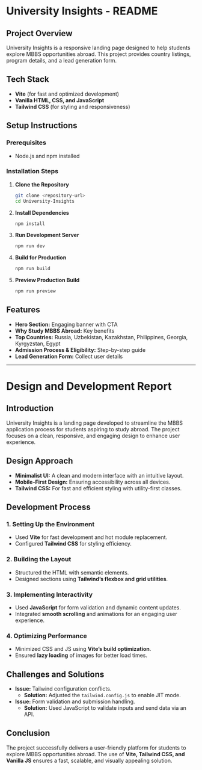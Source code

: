 # University Insights - README

## Project Overview

University Insights is a responsive landing page designed to help students explore MBBS opportunities abroad. This project provides country listings, program details, and a lead generation form.

## Tech Stack

- **Vite** (for fast and optimized development)
- **Vanilla HTML, CSS, and JavaScript**
- **Tailwind CSS** (for styling and responsiveness)

## Setup Instructions

### Prerequisites

- Node.js and npm installed

### Installation Steps

1. **Clone the Repository**
   ```sh
   git clone <repository-url>
   cd University-Insights
   ```
2. **Install Dependencies**
   ```sh
   npm install
   ```
3. **Run Development Server**
   ```sh
   npm run dev
   ```
4. **Build for Production**
   ```sh
   npm run build
   ```
5. **Preview Production Build**
   ```sh
   npm run preview
   ```

## Features

- **Hero Section:** Engaging banner with CTA
- **Why Study MBBS Abroad:** Key benefits
- **Top Countries:** Russia, Uzbekistan, Kazakhstan, Philippines, Georgia, Kyrgyzstan, Egypt
- **Admission Process & Eligibility:** Step-by-step guide
- **Lead Generation Form:** Collect user details

---

# Design and Development Report

## Introduction

University Insights is a landing page developed to streamline the MBBS application process for students aspiring to study abroad. The project focuses on a clean, responsive, and engaging design to enhance user experience.

## Design Approach

- **Minimalist UI:** A clean and modern interface with an intuitive layout.
- **Mobile-First Design:** Ensuring accessibility across all devices.
- **Tailwind CSS:** For fast and efficient styling with utility-first classes.

## Development Process

### 1. **Setting Up the Environment**

- Used **Vite** for fast development and hot module replacement.
- Configured **Tailwind CSS** for styling efficiency.

### 2. **Building the Layout**

- Structured the HTML with semantic elements.
- Designed sections using **Tailwind’s flexbox and grid utilities**.

### 3. **Implementing Interactivity**

- Used **JavaScript** for form validation and dynamic content updates.
- Integrated **smooth scrolling** and animations for an engaging user experience.

### 4. **Optimizing Performance**

- Minimized CSS and JS using **Vite’s build optimization**.
- Ensured **lazy loading** of images for better load times.

## Challenges and Solutions

- **Issue:** Tailwind configuration conflicts.
  - **Solution:** Adjusted the `tailwind.config.js` to enable JIT mode.
- **Issue:** Form validation and submission handling.
  - **Solution:** Used JavaScript to validate inputs and send data via an API.

## Conclusion

The project successfully delivers a user-friendly platform for students to explore MBBS opportunities abroad. The use of **Vite, Tailwind CSS, and Vanilla JS** ensures a fast, scalable, and visually appealing solution.
